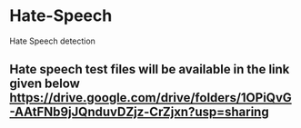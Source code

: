 # Hate-Speech
Hate Speech detection
## Hate speech test files will be available in the link given below https://drive.google.com/drive/folders/1OPiQvG-AAtFNb9jJQnduvDZjz-CrZjxn?usp=sharing
